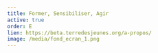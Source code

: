 ```yaml
---
title: Former, Sensibiliser, Agir
active: true
order: E
lien: https://beta.terredesjeunes.org/a-propos/
image: /media/fond_ecran_1.png
---
```

